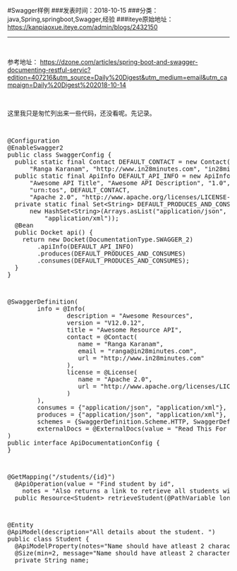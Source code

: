 #Swagger样例
###发表时间：2018-10-15
###分类：java,Spring,springboot,Swagger,经验
###iteye原始地址：<a href="https://kanpiaoxue.iteye.com/admin/blogs/2432150" target="_blank">https://kanpiaoxue.iteye.com/admin/blogs/2432150</a>

---

<div class="iteye-blog-content-contain" style="font-size: 14px;"> 
 <p>&nbsp;</p> 
 <p>参考地址：&nbsp;<a href="https://dzone.com/articles/spring-boot-and-swagger-documenting-restful-servic?edition=407216&amp;utm_source=Daily%20Digest&amp;utm_medium=email&amp;utm_campaign=Daily%20Digest%202018-10-14">https://dzone.com/articles/spring-boot-and-swagger-documenting-restful-servic?edition=407216&amp;utm_source=Daily%20Digest&amp;utm_medium=email&amp;utm_campaign=Daily%20Digest%202018-10-14</a></p> 
 <p>&nbsp;</p> 
 <p>这里我只是匆忙列出来一些代码，还没看呢。先记录。</p> 
 <p>&nbsp;</p> 
 <pre name="code" class="java">@Configuration
@EnableSwagger2
public class SwaggerConfig {
  public static final Contact DEFAULT_CONTACT = new Contact(
      "Ranga Karanam", "http://www.in28minutes.com", "in28minutes@gmail.com");
  public static final ApiInfo DEFAULT_API_INFO = new ApiInfo(
      "Awesome API Title", "Awesome API Description", "1.0",
      "urn:tos", DEFAULT_CONTACT, 
      "Apache 2.0", "http://www.apache.org/licenses/LICENSE-2.0");
  private static final Set&lt;String&gt; DEFAULT_PRODUCES_AND_CONSUMES = 
      new HashSet&lt;String&gt;(Arrays.asList("application/json",
          "application/xml"));
  @Bean
  public Docket api() {
    return new Docket(DocumentationType.SWAGGER_2)
        .apiInfo(DEFAULT_API_INFO)
        .produces(DEFAULT_PRODUCES_AND_CONSUMES)
        .consumes(DEFAULT_PRODUCES_AND_CONSUMES);
  }
}</pre> 
 <p>&nbsp;</p> 
 <pre name="code" class="java">@SwaggerDefinition(
        info = @Info(
                description = "Awesome Resources",
                version = "V12.0.12",
                title = "Awesome Resource API",
                contact = @Contact(
                   name = "Ranga Karanam", 
                   email = "ranga@in28minutes.com", 
                   url = "http://www.in28minutes.com"
                ),
                license = @License(
                   name = "Apache 2.0", 
                   url = "http://www.apache.org/licenses/LICENSE-2.0"
                )
        ),
        consumes = {"application/json", "application/xml"},
        produces = {"application/json", "application/xml"},
        schemes = {SwaggerDefinition.Scheme.HTTP, SwaggerDefinition.Scheme.HTTPS},
        externalDocs = @ExternalDocs(value = "Read This For Sure", url = "http://in28minutes.com")
)
public interface ApiDocumentationConfig {
}</pre> 
 <p>&nbsp;</p> 
 <pre name="code" class="java">@GetMapping("/students/{id}")
  @ApiOperation(value = "Find student by id",
    notes = "Also returns a link to retrieve all students with rel - all-students")
  public Resource&lt;Student&gt; retrieveStudent(@PathVariable long id) {</pre> 
 <p>&nbsp;</p> 
 <pre name="code" class="java">@Entity
@ApiModel(description="All details about the student. ")
public class Student {
  @ApiModelProperty(notes="Name should have atleast 2 characters")
  @Size(min=2, message="Name should have atleast 2 characters")
  private String name;</pre> 
 <p>&nbsp;</p> 
 <p>&nbsp;</p> 
 <p>&nbsp;</p> 
 <p>&nbsp;</p> 
</div>